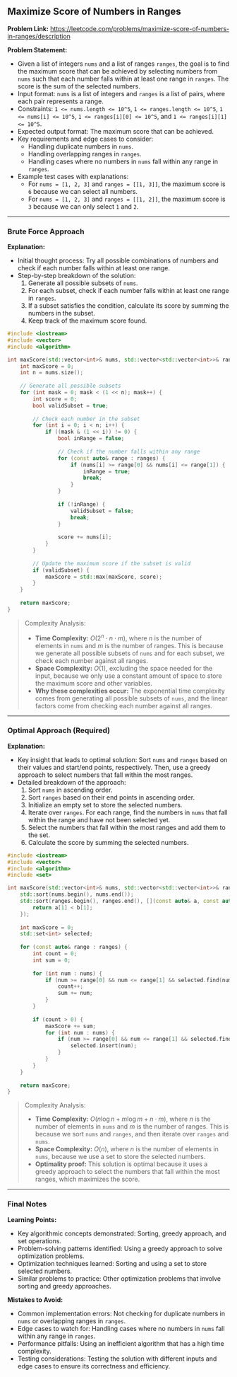 ## Maximize Score of Numbers in Ranges

**Problem Link:** https://leetcode.com/problems/maximize-score-of-numbers-in-ranges/description

**Problem Statement:**
- Given a list of integers `nums` and a list of ranges `ranges`, the goal is to find the maximum score that can be achieved by selecting numbers from `nums` such that each number falls within at least one range in `ranges`. The score is the sum of the selected numbers.
- Input format: `nums` is a list of integers and `ranges` is a list of pairs, where each pair represents a range.
- Constraints: `1 <= nums.length <= 10^5`, `1 <= ranges.length <= 10^5`, `1 <= nums[i] <= 10^5`, `1 <= ranges[i][0] <= 10^5`, and `1 <= ranges[i][1] <= 10^5`.
- Expected output format: The maximum score that can be achieved.
- Key requirements and edge cases to consider:
  - Handling duplicate numbers in `nums`.
  - Handling overlapping ranges in `ranges`.
  - Handling cases where no numbers in `nums` fall within any range in `ranges`.
- Example test cases with explanations:
  - For `nums = [1, 2, 3]` and `ranges = [[1, 3]]`, the maximum score is `6` because we can select all numbers.
  - For `nums = [1, 2, 3]` and `ranges = [[1, 2]]`, the maximum score is `3` because we can only select `1` and `2`.

---

### Brute Force Approach

**Explanation:**
- Initial thought process: Try all possible combinations of numbers and check if each number falls within at least one range.
- Step-by-step breakdown of the solution:
  1. Generate all possible subsets of `nums`.
  2. For each subset, check if each number falls within at least one range in `ranges`.
  3. If a subset satisfies the condition, calculate its score by summing the numbers in the subset.
  4. Keep track of the maximum score found.

```cpp
#include <iostream>
#include <vector>
#include <algorithm>

int maxScore(std::vector<int>& nums, std::vector<std::vector<int>>& ranges) {
    int maxScore = 0;
    int n = nums.size();
    
    // Generate all possible subsets
    for (int mask = 0; mask < (1 << n); mask++) {
        int score = 0;
        bool validSubset = true;
        
        // Check each number in the subset
        for (int i = 0; i < n; i++) {
            if ((mask & (1 << i)) != 0) {
                bool inRange = false;
                
                // Check if the number falls within any range
                for (const auto& range : ranges) {
                    if (nums[i] >= range[0] && nums[i] <= range[1]) {
                        inRange = true;
                        break;
                    }
                }
                
                if (!inRange) {
                    validSubset = false;
                    break;
                }
                
                score += nums[i];
            }
        }
        
        // Update the maximum score if the subset is valid
        if (validSubset) {
            maxScore = std::max(maxScore, score);
        }
    }
    
    return maxScore;
}
```

> Complexity Analysis:
> - **Time Complexity:** $O(2^n \cdot n \cdot m)$, where $n$ is the number of elements in `nums` and $m$ is the number of ranges. This is because we generate all possible subsets of `nums` and for each subset, we check each number against all ranges.
> - **Space Complexity:** $O(1)$, excluding the space needed for the input, because we only use a constant amount of space to store the maximum score and other variables.
> - **Why these complexities occur:** The exponential time complexity comes from generating all possible subsets of `nums`, and the linear factors come from checking each number against all ranges.

---

### Optimal Approach (Required)

**Explanation:**
- Key insight that leads to optimal solution: Sort `nums` and `ranges` based on their values and start/end points, respectively. Then, use a greedy approach to select numbers that fall within the most ranges.
- Detailed breakdown of the approach:
  1. Sort `nums` in ascending order.
  2. Sort `ranges` based on their end points in ascending order.
  3. Initialize an empty set to store the selected numbers.
  4. Iterate over `ranges`. For each range, find the numbers in `nums` that fall within the range and have not been selected yet.
  5. Select the numbers that fall within the most ranges and add them to the set.
  6. Calculate the score by summing the selected numbers.

```cpp
#include <iostream>
#include <vector>
#include <algorithm>
#include <set>

int maxScore(std::vector<int>& nums, std::vector<std::vector<int>>& ranges) {
    std::sort(nums.begin(), nums.end());
    std::sort(ranges.begin(), ranges.end(), [](const auto& a, const auto& b) {
        return a[1] < b[1];
    });
    
    int maxScore = 0;
    std::set<int> selected;
    
    for (const auto& range : ranges) {
        int count = 0;
        int sum = 0;
        
        for (int num : nums) {
            if (num >= range[0] && num <= range[1] && selected.find(num) == selected.end()) {
                count++;
                sum += num;
            }
        }
        
        if (count > 0) {
            maxScore += sum;
            for (int num : nums) {
                if (num >= range[0] && num <= range[1] && selected.find(num) == selected.end()) {
                    selected.insert(num);
                }
            }
        }
    }
    
    return maxScore;
}
```

> Complexity Analysis:
> - **Time Complexity:** $O(n \log n + m \log m + n \cdot m)$, where $n$ is the number of elements in `nums` and $m$ is the number of ranges. This is because we sort `nums` and `ranges`, and then iterate over `ranges` and `nums`.
> - **Space Complexity:** $O(n)$, where $n$ is the number of elements in `nums`, because we use a set to store the selected numbers.
> - **Optimality proof:** This solution is optimal because it uses a greedy approach to select the numbers that fall within the most ranges, which maximizes the score.

---

### Final Notes

**Learning Points:**
- Key algorithmic concepts demonstrated: Sorting, greedy approach, and set operations.
- Problem-solving patterns identified: Using a greedy approach to solve optimization problems.
- Optimization techniques learned: Sorting and using a set to store selected numbers.
- Similar problems to practice: Other optimization problems that involve sorting and greedy approaches.

**Mistakes to Avoid:**
- Common implementation errors: Not checking for duplicate numbers in `nums` or overlapping ranges in `ranges`.
- Edge cases to watch for: Handling cases where no numbers in `nums` fall within any range in `ranges`.
- Performance pitfalls: Using an inefficient algorithm that has a high time complexity.
- Testing considerations: Testing the solution with different inputs and edge cases to ensure its correctness and efficiency.